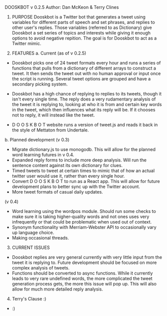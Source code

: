 DOOSKBOT
v 0.2.5
Author: Dan McKeon & Terry Clines

1. PURPOSE
Dooskbot is a Twitter bot that generates a tweet using variables for different parts of speech and set phrases, and replies to other user's replies. Those variables (referred to as Dictionary) give Dooskbot a set series of topics and interests while giving it enough options to avoid negative repition. The goal is for Dooskbot to act as a Twitter mimic.

2. FEATURES
a. Current (as of v 0.2.5)
- Dooskbot picks one of 24 tweet formats every hour and runs a series of functions that pulls from a dictionary of different arrays to construct a tweet. It then sends the tweet out with no human approval or input once the script is running. Several tweet options are grouped and have a secondary picking system.

- Dooskbot has a high chance of replying to replies to its tweets, though it isn't every single time. The reply does a very rudamentary analysis of the tweet it is replying to, looking at who it is from and certain key words in the tweet, which then influences what its reply will be. If it chooses not to reply, it will instead like the tweet.

- D O O S K B O T website runs a version of tweet.js and reads it back in the style of Mettaton from Undertale.

b. Planned development 
(v 0.3)
- Migrate dictionary.js to use monogodb. This will allow for the planned word learning futures in v 0.4.
- Expanded reply forms to include more deep analysis. Will run the sentence content against its own dictionary for clues.
- Timed tweets to tweet at certain times to mimic that of how an actual twitter user would use it, rather than every single hour.
- Convert D O O S K B O T to run as a React app. This will allow for future development plans to better sync up with the Twitter account.
- More tweet formats of casual daily updates.

(v 0.4)
- Word learning using the wordpos module. Should run some checks to make sure it is taking higher-quality words and not ones uses very infrequently or that could be problematic when used out of context.
- Synonym functionality with Merriam-Webster API to occasionally vary up language choice.
- Making occasional threads.

3. CURRENT ISSUES
- Dooskbot replies are very general currently with very little input from the tweet it is replying to. Future development should be focused on more complex analysis of tweets.
- Functions should be converted to async functions. While it currently leads to very rare undefined words, the more complicated the tweet generation process gets, the more this issue will pop up. This will also allow for much more detailed reply analysis.


4. Terry's Clause :)
- :)